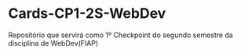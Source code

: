 # Cards-CP1-2S-WebDev
Repositório que servirá como 1º Checkpoint do segundo semestre da disciplina de WebDev(FIAP)
